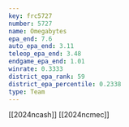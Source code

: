 ```yaml
---
key: frc5727
number: 5727
name: Omegabytes
epa_end: 7.6
auto_epa_end: 3.11
teleop_epa_end: 3.48
endgame_epa_end: 1.01
winrate: 0.3333
district_epa_rank: 59
district_epa_percentile: 0.2338
type: Team
---
```

[[2024ncash]]
[[2024ncmec]]
